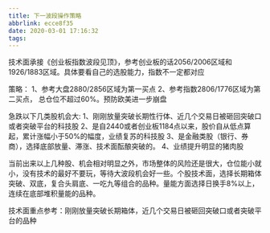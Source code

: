 ```yaml
---
title: 下一波段操作策略
abbrlink: ecce8f35
date: 2020-03-01 17:16:32
tags:
---
```

技术面承接《创业板指数波段见顶》，参考创业板的话2056/2006区域和1926/1883区域。具体要看自己的选股能力，指数不一定都对应

策略：
1、参考大盘2880/2856区域为第一买点
2、参考指数2806/1776区域为第二买点，
总仓位不超过60%。预防欧美进一步崩盘

急跌以下几类股机会大:
1、刚刚放量突破长期性行体、近几个交易日被砸回突破口或者突破平台的科技股
2、是自2440或者创业板1184点以来，股价自从低点算起，累计涨幅小于50%的幅度，业绩复苏的科技股
3、是金融类股（银行、券商），选择底部放量、滞涨、技术面酝酿突破的。
4、业绩提升明显的猪肉股

当前出来以上几种股、机会相对明显之外，市场整体的风险还是很大，仓位能小就小，没有技术的最好不要玩，等待大波段机会好一些。个股技术面，选择长期箱体突破、双底，复合头肩底、一吃九等组合的品种。量能方面选择日换手8%以上，连续在底部堆积量能的品种。

技术面重点参考：刚刚放量突破长期箱体，近几个交易日被砸回突破口或者突破平台的品种